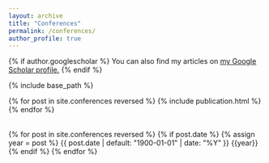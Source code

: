 ```yaml
---
layout: archive
title: "Conferences"
permalink: /conferences/
author_profile: true
---
```


{% if author.googlescholar %}
  You can also find my articles on <u><a href="{{author.googlescholar}}">my Google Scholar profile</a>.</u>
{% endif %}

{% include base_path %}

<table>
{% for post in site.conferences reversed %}
  <tr>{% include publication.html %}</tr>
{% endfor %}
</table>


{% for post in site.conferences reversed %}
{% if post.date %}
  {% assign year = post %}
  {{ post.date | default: "1900-01-01" | date: "%Y" }}
  {{year}}
{% endif %}
{% endfor %}
